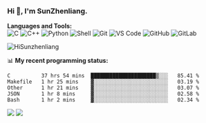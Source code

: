 
### Hi 👋, I'm SunZhenliang.



**Languages and Tools:**  
![C](https://img.shields.io/badge/-00599C?style=flat-square&logo=c&logoColor=white)
![C++](https://img.shields.io/badge/-C++-00599C?style=flat-square&logo=c%2B%2B&logoColor=white)
![Python](https://img.shields.io/badge/-Python-8fcfd1?style=flat-square&logo=Python)
![Shell](https://img.shields.io/badge/-Shell-blasck?style=flat-square&logo=Shell)
![Git](https://img.shields.io/badge/-Git-black?style=flat-square&logo=git)
![VS Code](https://img.shields.io/badge/-VS%20Code-007ACC?style=flat-square&logo=visual-studio-code)
![GitHub](https://img.shields.io/badge/-GitHub-181717?style=flat-square&logo=github)
![GitLab](https://img.shields.io/badge/-GitLab-FCA121?style=flat-square&logo=gitlab)

<img   src="https://github-readme-stats.vercel.app/api?username=HiSunzhenliang&count_private=true&show_icons=true" alt="HiSunzhenliang" />

📊 **My recent programming status:**
<!--START_SECTION:waka-->
```text
C          37 hrs 54 mins  █████████████████████▒░░░   85.41 % 
Makefile   1 hr 25 mins    ▓░░░░░░░░░░░░░░░░░░░░░░░░   03.19 % 
Other      1 hr 21 mins    ▓░░░░░░░░░░░░░░░░░░░░░░░░   03.07 % 
JSON       1 hr 8 mins     ▓░░░░░░░░░░░░░░░░░░░░░░░░   02.58 % 
Bash       1 hr 2 mins     ▓░░░░░░░░░░░░░░░░░░░░░░░░   02.34 % 
```
<!--END_SECTION:waka-->
[![](https://img.shields.io/ubuntu/v/ubuntu-wallpapers)](https://kubuntu.org/)
![](https://visitor-badge.glitch.me/badge?page_id=HiSunzhenliang.readme)

